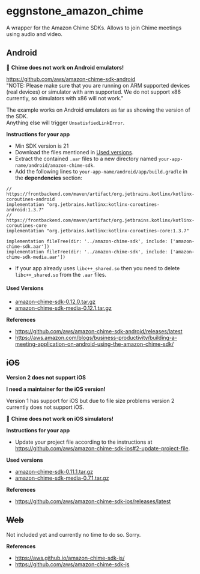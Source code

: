 # eggnstone_amazon_chime

A wrapper for the Amazon Chime SDKs. Allows to join Chime meetings using audio and video.

## Android

🚩 **Chime does not work on Android emulators!**

https://github.com/aws/amazon-chime-sdk-android  
"NOTE: Please make sure that you are running on ARM supported devices (real devices) or simulator with arm supported. We do not support x86 currently, so simulators with x86 will not work."  

The example works on Android emulators as far as showing the version of the SDK.  
Anything else will trigger ```UnsatisfiedLinkError```.

**Instructions for your app**

* Min SDK version is 21
* Download the files mentioned in [Used versions](#used-versions).
* Extract the contained ```.aar``` files to a new directory named ```your-app-name/android/amazon-chime-sdk```.
* Add the following lines to ```your-app-name/android/app/build.gradle``` in the **dependencies** section:
```
// https://frontbackend.com/maven/artifact/org.jetbrains.kotlinx/kotlinx-coroutines-android  
implementation "org.jetbrains.kotlinx:kotlinx-coroutines-android:1.3.7"  
// https://frontbackend.com/maven/artifact/org.jetbrains.kotlinx/kotlinx-coroutines-core  
implementation "org.jetbrains.kotlinx:kotlinx-coroutines-core:1.3.7"

implementation fileTree(dir: '../amazon-chime-sdk', include: ['amazon-chime-sdk.aar'])
implementation fileTree(dir: '../amazon-chime-sdk', include: ['amazon-chime-sdk-media.aar'])
```
* If your app already uses ```libc++_shared.so``` then you need to delete ```libc++_shared.so``` from the ```.aar``` files.

#### Used Versions
* [amazon-chime-sdk-0.12.0.tar.gz](https://amazon-chime-sdk-android.s3.amazonaws.com/sdk/0.12.0/amazon-chime-sdk-0.12.0.tar.gz)
* [amazon-chime-sdk-media-0.12.1.tar.gz](https://amazon-chime-sdk-android.s3.amazonaws.com/media/0.12.1/amazon-chime-sdk-media-0.12.1.tar.gz)

**References**
* https://github.com/aws/amazon-chime-sdk-android/releases/latest
* https://aws.amazon.com/blogs/business-productivity/building-a-meeting-application-on-android-using-the-amazon-chime-sdk/

## ~~iOS~~

**Version 2 does not support iOS**

**I need a maintainer for the iOS version!**

Version 1 has support for iOS but due to file size problems version 2 currently does not support iOS. 

🚩 **Chime does not work on iOS simulators!**

**Instructions for your app**

* Update your project file according to the instructions at https://github.com/aws/amazon-chime-sdk-ios#2-update-project-file.

**Used versions**
* [amazon-chime-sdk-0.11.1.tar.gz](https://amazon-chime-sdk-ios.s3.amazonaws.com/sdk-without-bitcode/0.11.1/AmazonChimeSDK-0.11.1.tar.gz)
* [amazon-chime-sdk-media-0.7.1.tar.gz](https://amazon-chime-sdk-ios.s3.amazonaws.com/media-without-bitcode/0.7.1/AmazonChimeSDKMedia-0.7.1.tar.gz)

**References**
* https://github.com/aws/amazon-chime-sdk-ios/releases/latest

## ~~Web~~

Not included yet and currently no time to do so. Sorry.

**References**
* https://aws.github.io/amazon-chime-sdk-js/
* https://github.com/aws/amazon-chime-sdk-js
